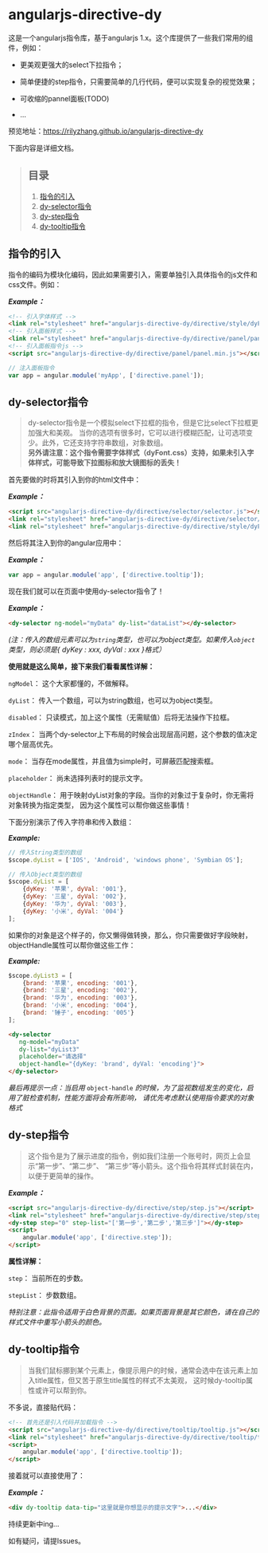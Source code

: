 # angularjs-directive-dy

这是一个angularjs指令库，基于angularjs 1.x。这个库提供了一些我们常用的组件，例如：

* 更美观更强大的select下拉指令；

* 简单便捷的step指令，只需要简单的几行代码，便可以实现复杂的视觉效果；

* 可收缩的pannel面板(TODO)

* ...

预览地址：https://rilyzhang.github.io/angularjs-directive-dy

下面内容是详细文档。

> ## 目录
> 1. [指令的引入](#import)
> 2. [dy-selector指令](#selector)
> 3. [dy-step指令](#step)
> 4. [dy-tooltip指令](#tooltip)

## <a name="import">指令的引入</a>

指令的编码为模块化编码，因此如果需要引入，需要单独引入具体指令的js文件和css文件。例如：

***Example：***
```html
<!-- 引入字体样式 -->
<link rel="stylesheet" href="angularjs-directive-dy/directive/style/dyFont.css">
<!-- 引入面板样式 -->
<link rel="stylesheet" href="angularjs-directive-dy/directive/panel/panel.css">
<!-- 引入面板指令js -->
<script src="angularjs-directive-dy/directive/panel/panel.min.js"></script>
```

```javascript
// 注入面板指令
var app = angular.module('myApp', ['directive.panel']);
```

## <a name="selector">dy-selector指令</a>

>dy-selector指令是一个模拟select下拉框的指令，但是它比select下拉框更加强大和美观。
当你的选项有很多时，它可以进行模糊匹配，让可选项变少。此外，它还支持字符串数组，对象数组。<br/>
**另外请注意：这个指令需要字体样式（dyFont.css）支持，如果未引入字体样式，可能导致下拉图标和放大镜图标的丢失！**

首先要做的时将其引入到你的html文件中：

***Example：***
```html
<script src="angularjs-directive-dy/directive/selector/selector.js"></script>
<link rel="stylesheet" href="angularjs-directive-dy/directive/selector/selector.css">
<link rel="stylesheet" href="angularjs-directive-dy/directive/style/dyFont.css">
```

然后将其注入到你的angular应用中：

***Example：***

```javascript
var app = angular.module('app', ['directive.tooltip']);
```

现在我们就可以在页面中使用dy-selector指令了！

***Example：***
```html
<dy-selector ng-model="myData" dy-list="dataList"></dy-selector>
```

*(注：传入的数组元素可以为`string`类型，也可以为object类型。如果传入`object`类型，则必须是{ dyKey : xxx, dyVal : xxx }格式）*

**使用就是这么简单，接下来我们看看属性详解：**

``ngModel``：       这个大家都懂的，不做解释。

``dyList``：        传入一个数组，可以为string数组，也可以为object类型。

``disabled``：      只读模式，加上这个属性（无需赋值）后将无法操作下拉框。

``zIndex``：        当两个dy-selector上下布局的时候会出现层高问题，这个参数的值决定哪个层高优先。

``mode``：          当存在mode属性，并且值为simple时，可屏蔽匹配搜索框。

``placeholder``：   尚未选择列表时的提示文字。

``objectHandle``：  用于映射dyList对象的字段。当你的对象过于复杂时，你无需将对象转换为指定类型，
                    因为这个属性可以帮你做这些事情！

下面分别演示了传入字符串和传入数组：

***Example:***

```javascript
// 传入String类型的数组
$scope.dyList = ['IOS', 'Android', 'windows phone', 'Symbian OS'];
```

```javascript
// 传入Object类型的数组
$scope.dyList = [
    {dyKey: '苹果', dyVal: '001'},
    {dyKey: '三星', dyVal: '002'},
    {dyKey: '华为', dyVal: '003'},
    {dyKey: '小米', dyVal: '004'}
];
```

如果你的对象是这个样子的，你又懒得做转换，那么，你只需要做好字段映射，objectHandle属性可以帮你做这些工作：

***Example:***

```javascript
$scope.dyList3 = [
    {brand: '苹果', encoding: '001'},
    {brand: '三星', encoding: '002'},
    {brand: '华为', encoding: '003'},
    {brand: '小米', encoding: '004'},
    {brand: '锤子', encoding: '005'}
];
```

```html
<dy-selector
   ng-model="myData"
   dy-list="dyList3"
   placeholder="请选择"
   object-handle="{dyKey: 'brand', dyVal: 'encoding'}">
</dy-selector>
```

*最后再提示一点：当启用* ``object-handle`` *的时候，为了监视数组发生的变化，启用了脏检查机制，性能方面将会有所影响，
请优先考虑默认使用指令要求的对象格式*

## <a name="step">dy-step指令</a>

>这个指令是为了展示进度的指令，例如我们注册一个账号时，网页上会显示“第一步”、“第二步”、
“第三步”等小箭头。这个指令将其样式封装在内，以便于更简单的操作。

***Example：***

```html
<script src="angularjs-directive-dy/directive/step/step.js"></script>
<link rel="stylesheet" href="angularjs-directive-dy/directive/step/step.css">
<dy-step step="0" step-list="['第一步','第二步','第三步']"></dy-step>
<script>
    angular.module('app', ['directive.step']);
</script>
```

**属性详解：**

``step``：    当前所在的步数。

``stepList``：    步数数组。

*特别注意：此指令适用于白色背景的页面。如果页面背景是其它颜色，请在自己的样式文件中重写小箭头的颜色。*

## <a name="tooltip">dy-tooltip指令</a>

>当我们鼠标挪到某个元素上，像提示用户的时候，通常会选中在该元素上加入title属性，但又苦于原生title属性的样式不太美观，
这时候dy-tooltip属性或许可以帮到你。

不多说，直接贴代码：

```html
<!-- 首先还是引入代码并加载指令 -->
<script src="angularjs-directive-dy/directive/tooltip/tooltip.js"></script>
<link rel="stylesheet" href="angularjs-directive-dy/directive/tooltip/tooltip.css">
<script>
    angular.module('app', ['directive.tooltip']);
</script>
```

接着就可以直接使用了：

***Example：***

```html
<div dy-tooltip data-tip="这里就是你想显示的提示文字">...</div>
```

持续更新中ing...

如有疑问，请提Issues。